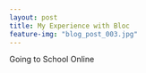 ```yaml
---
layout: post
title: My Experience with Bloc
feature-img: "blog_post_003.jpg"
---
```

Going to School Online